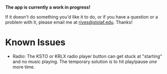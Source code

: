 **The app is currently a work in progress!**

If it doesn't do something you'd like it to do, or if you have a question or a problem with it, please email me at <rives@stolaf.edu>. Thanks!

# Known Issues
- Radio: The KSTO or KRLX radio player button can get stuck at "starting" and no music playing. The temporary solution is to hit play/pause _one_ more time.
